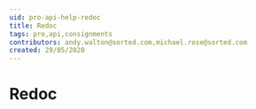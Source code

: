```yaml
---
uid: pro-api-help-redoc
title: Redoc
tags: pro,api,consignments
contributors: andy.walton@sorted.com,michael.rose@sorted.com
created: 29/05/2020
---
```

# Redoc

<redoc spec-url='https://aks-prod.sorted.com/shipments_index/pro/swagger/v1.1/swagger.json'></redoc>
<script src="https://cdn.jsdelivr.net/npm/redoc/bundles/redoc.standalone.js"> </script>